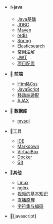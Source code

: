 - ☕️**java**
  - [Java基础](/java/java基础/_sidebar.md)
  - [JDBC](/java/jdbc/jdbc.md)
  - [Maven](/java/maven/_sliderbar.md)
  - [redis](/java/redis/redis.md)
  - [Spring](/java/spring/spring.md)
  - [Elasticsearch](/java/Elasticsearch/Elasticsearch6.md)
  - [常用注解](/java/annotation/常用注解.md)
  - [JWT](/java/JWT/JWT.md)
  - [项目配置](/java/项目配置/项目配置.md)
- 🌻 **前端**
  - [Html&Css](/前端/html&css/_sidebar.md)
  - [JavaScript](/前端/JavaScript/_sidebar.md)
  - [移动端适配](/前端/移动端适配/_sidebar.md)
  - [AJAX](/前端/AJAX/_sidebar.md)
- 💭 **数据库**
  - [mysql](/mysql/_sidebar.md)
- 🐇工具
  - [IDE](/Ide/ide.md)
  - [Markdown](/Markdown/Markdown.md)
  - [VirtualBox](/tools/VirtualBox.md)
  - [Docker](/Docker/Docker.md)
  - [Git](/git/_sidebar.md)
- 🐌**其他**
  - [Linux](/Linux/Linux.md)
  - [nginx](/nginx/nginx.md)
  - [视频的基本知识](/直播/视频基本知识.md)
  - [直播原理](/直播/直播技术原理.md)
  - [字符集与编码](/其他/字符集与编码/字符集与编码.md)
  
 - 🐇[javascript]

